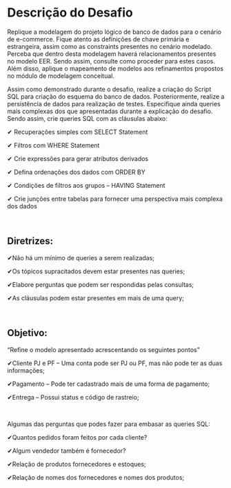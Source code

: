 <h1>Descrição do Desafio</h1>

<p> Replique a modelagem do projeto lógico de banco de dados para o cenário de e-commerce. Fique atento as definições de chave primária e estrangeira, assim como as constraints presentes no cenário modelado. Perceba que dentro desta modelagem haverá relacionamentos presentes no modelo EER. Sendo assim, consulte como proceder para estes casos. Além disso, aplique o mapeamento de modelos aos refinamentos propostos no módulo de modelagem conceitual.</p> 

<p>Assim como demonstrado durante o desafio, realize a criação do Script SQL para criação do esquema do banco de dados. Posteriormente, realize a persistência de dados para realização de testes. Especifique ainda queries mais complexas dos que apresentadas durante a explicação do desafio. Sendo assim, crie queries SQL com as cláusulas abaixo:</p>

<p>&#10004; Recuperações simples com SELECT Statement</p>
<p>&#10004; Filtros com WHERE Statement</p>
<p>&#10004; Crie expressões para gerar atributos derivados</p>
<p>&#10004; Defina ordenações dos dados com ORDER BY</p>
<p>&#10004; Condições de filtros aos grupos – HAVING Statement</p>
<p>&#10004; Crie junções entre tabelas para fornecer uma perspectiva mais complexa dos dados</p><br>


<h2>Diretrizes:</h2>
<p>&#10004;Não há um mínimo de queries a serem realizadas;</p>
<p>&#10004;Os tópicos supracitados devem estar presentes nas queries;</p>
<p>&#10004;Elabore perguntas que podem ser respondidas pelas consultas;</p>
<p>&#10004;As cláusulas podem estar presentes em mais de uma query;</p><br>


<h2>Objetivo:</h2>
<p>“Refine o modelo apresentado acrescentando os seguintes pontos”<p>

<p>&#10004;Cliente PJ e PF – Uma conta pode ser PJ ou PF, mas não pode ter as duas informações;</p>
<p>&#10004;Pagamento – Pode ter cadastrado mais de uma forma de pagamento;</p>
<p>&#10004;Entrega – Possui status e código de rastreio;</p><br>

Algumas das perguntas que podes fazer para embasar as queries SQL:</p>

<p>&#10004;Quantos pedidos foram feitos por cada cliente?</p>
<p>&#10004;Algum vendedor também é fornecedor?</p>
<p>&#10004;Relação de produtos fornecedores e estoques;</p>
<p>&#10004;Relação de nomes dos fornecedores e nomes dos produtos;</p>